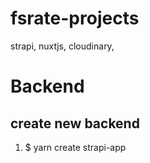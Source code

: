 # fsrate-projects
strapi, nuxtjs, cloudinary, 

# Backend
## create new backend
<ol list-style-type="space-counter">
  <li>$ yarn create strapi-app</li>
</ol>
